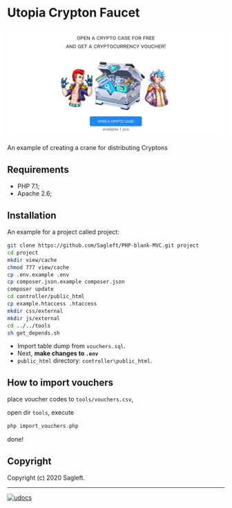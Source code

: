 # Utopia Crypton Faucet

![logo](controller/public_html/img/screen.png)

An example of creating a crane for distributing Cryptons

## Requirements
* PHP 7.1;
* Apache 2.6;

## Installation

An example for a project called project:

```bash
git clone https://github.com/Sagleft/PHP-blank-MVC.git project
cd project
mkdir view/cache
chmod 777 view/cache
cp .env.example .env
cp composer.json.example composer.json
composer update
cd controller/public_html
cp example.htaccess .htaccess
mkdir css/external
mkdir js/external
cd ../../tools
sh get_depends.sh
```

* Import table dump from `vouchers.sql`.
* Next, **make changes to `.env`**
* `public_html` directory: ``` controller\public_html ```.

## How to import vouchers

place voucher codes to `tools/vouchers.csv`,

open dir `tools`, execute

```php
php import_vouchers.php
```

done!

## Copyright

Copyright (c) 2020 Sagleft.


---

[![udocs](https://github.com/Sagleft/ures/blob/master/udocs-btn.png?raw=true)](https://udocs.gitbook.io/utopia-api/)



